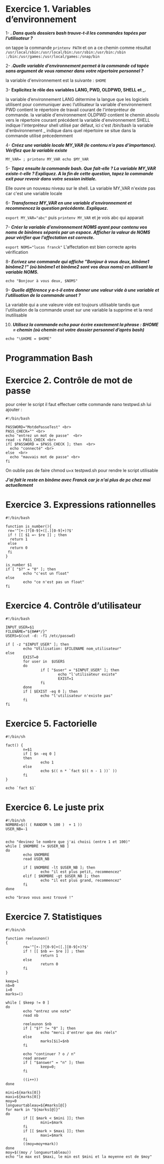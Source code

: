 
# Exercice 1. Variables d’environnement



1- <b>_. Dans quels dossiers bash trouve-t-il les commandes tapées par l’utilisateur ?_</b>

on tappe la commande `printenv PATH` et on a ce chemin comme résultat `/usr/local/sbin:/usr/local/bin:/usr/sbin:/usr/bin:/sbin
:/bin:/usr/games:/usr/local/games:/snap/bin`

2- <b>_.Quelle variable d’environnement permet à la commande cd tapée sans argument de vous ramener dans
votre répertoire personnel ?_</b>

la variable d'environnement est la suivante : `$HOME`

3- <b> Explicitez le rôle des variables LANG, PWD, OLDPWD, SHELL et _.</b>

la variable d’environnement LANG détermine la langue que les logiciels utilisent pour communiquer avec l’utilisateur
la variable d'environnement PWD contient le répertoire de travail courant de l'interpréteur de commande.
la variable d'environnement OLDPWD contient le chemin absolu vers le répertoire courant précédent
la variable d'environnement SHELL indique l'interpréteur shell utilisé par défaut, ici c'est /bin/bash 
la variable d'enbvironnement _ indique dans quel répertoire se situe dans la commande utilisé précedemment

4- <b> _Créez une variable locale MY_VAR (le contenu n’a pas d’importance). Vérifiez que la variable existe_ </b>

`MY_VAR= ; printenv MY_VAR
echo $MY_VAR`

5- <b> _Tapez ensuite la commande bash. Que fait-elle ? La variable MY_VAR existe-t-elle ? Expliquez. A la fin
de cette question, tapez la commande exit pour revenir dans votre session initiale._ </b>

Elle ouvre un nouveau niveau sur le shell. La variable MY_VAR n'existe pas car c'est une variable locale 

6- <b> _Transformez MY_VAR en une variable d’environnement et recommencez la question précédente. Expliquez._ </b>

`export MY_VAR="abc"` puis `printenv MY_VAR` et je vois abc qui apparait 

7- <b> _Créer la variable d’environnement NOMS ayant pour contenu vos noms de binômes séparés par un espace.
Afficher la valeur de NOMS pour vérifier que l’affectation est correcte._ </b>

`export NOMS="lucas franck"`  L'affectation est bien correcte après vérification 


8- <b> _Ecrivez une commande qui affiche ”Bonjour à vous deux, binôme1 binôme2 !” (où binôme1 et binôme2
sont vos deux noms) en utilisant la variable NOMS._ </b>

`echo "Bonjour à vous deux, $NOMS"` 

9- <b> _Quelle différence y a-t-il entre donner une valeur vide à une variable et l’utilisation de la commande
unset ?_ </b>

La variable qui a une valeure vide est toujours utilisable tandis que l'utilisation de la commande unset sur une variable la supprime et la rend inutilisable 

10.  <b> _Utilisez la commande echo pour écrire exactement la phrase : $HOME = chemin (où chemin est votre
dossier personnel d’après bash)_ </b>

`echo "\$HOME = $HOME"`

# Programmation Bash


# Exercice 2. Contrôle de mot de passe

pour créer le script il faut effectuer cette commande nano testpwd.sh lui ajouter : <br>

```
#!/bin/bash

PASSWORD="MotdePasseTest" <br>
PASS_CHECK="" <br>
echo "entrez un mot de passe"  <br> 
read -s PASS_CHECK <br> 
if[ $PASSWORD = $PASS_CHECK ]; then  <br> 
  echo "connecté" <br>  
else  <br> 
  echo "mauvais mot de passe" <br> 
fi 
``` 


On oublie pas de faire chmod u+x testpwd.sh pour rendre le script utilisable

<b> _J'ai fait le reste en binôme avec Franck car je n'ai plus de pc chez moi actuellement_ </b>  

# Exercice 3. Expressions rationnelles

```
#!/bin/bash

function is_number(){
 re='^[+-]?[0-9]+([.][0-9]+)?$'
 if ! [[ $1 =~ $re ]] ; then
  return 1
 else
  return 0
 fi
}

is_number $1
if [ "$?" = "0" ]; then
        echo "c'est un float"
else
        echo "ce n'est pas un float"
fi

``` 


# Exercice 4. Contrôle d’utilisateur

```
#!/bin/bash

INPUT_USER=$1
FILENAME="${0##*/}"
USERS=$(cut -d: -f1 /etc/passwd)

if [ -z "$INPUT_USER" ]; then
        echo "Utilisation: $FILENAME nom_utilisateur"
else
        EXIST=0
        for user in  $USERS
        do
                if [ "$user" = "$INPUT_USER" ]; then
                        echo "l'utilisateur existe"
                        EXIST=1
                fi
        done
        if [ $EXIST -eq 0 ]; then
                echo "l'utilisateur n'existe pas"
        fi
fi

``` 

# Exercice 5. Factorielle

``` 
#!/bin/sh 
 
fact() { 
        n=$1 
        if [ $n -eq 0 ] 
        then 
                echo 1 
        else 
                echo $(( n * `fact $(( n - 1 ))` )) 
        fi 
} 
 
echo `fact $1`

```  

# Exercice 6. Le juste prix 
```
#!/bin/sh 
NOMBRE=$(( ( RANDOM % 100 )  + 1 ))
USER_NB=-1


echo "devinez le nombre que j'ai choisi (entre 1 et 100)"
while [ $NOMBRE != $USER_NB ]
do
        echo $NOMBRE
        read USER_NB

        if [ $NOMBRE -lt $USER_NB ]; then
                echo "il est plus petit, recommencez"
        elif [ $NOMBRE -gt $USER_NB ]; then
                echo "il est plus grand, recommencez"
        fi
done

echo "bravo vous avez trouvé !"
``` 

# Exercice 7. Statistiques

```
#!/bin/sh

function reelounon()
{
        re='^[+-]?[0-9]+([.][0-9]+)?$'
        if ! [[ $nb =~ $re ]] ; then
                return 1
        else
                return 0
        fi
}

keep=1
nb=0
i=0
marks=()

while [ $keep != 0 ]
do
        echo "entrez une note"
        read nb

        reelounon $nb
        if [ "$?" != "0" ]; then
                echo "merci d'entrer que des réels"
        else
                marks[$i]=$nb
        fi

        echo "continuer ? o / n"
        read answer
        if [ "$answer" = "n" ]; then
                keep=0;
        fi

        ((i++))
done

mini=${marks[0]}
maxi=${marks[0]}
moy=0
longueurtableau=${#marks[@]}
for mark in "${marks[@]}"
do
        if [[ $mark < $mini ]]; then
                mini=$mark
        fi
        if [[ $mark > $maxi ]]; then
                maxi=$mark
        fi
        ((moy=moy+mark))
done
moy=$((moy / longueurtableau))
echo "le max est $maxi, le min est $mini et la moyenne est de $moy"
``` 
